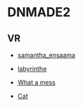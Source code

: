 # DNMADE2

## VR
* [samantha_ensaama](demoVR_textures.html)

* [labyrinthe](labyrinthe.html)

* [What a mess](mess.html)

* [Cat](test_cat_AR.html)